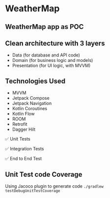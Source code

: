 # WeatherMap

## WeatherMap app as POC 


## Clean architecture with 3 layers
- Data (for database and API code)
- Domain (for business logic and models)
- Presentation (for UI logic, with MVVM)

## Technologies Used

- MVVM 
- Jetpack Compose
- Jetpack Navigation
- Kotlin Coroutines
- Kotlin Flow
- ROOM 
- Retrofit
- Dagger Hilt

✅ Unit Tests 

✅ Integration Tests

✅ End to End Test

## Unit Test code Coverage 

Using Jacoco plugin 
to generate code 
`./gradlew testDebugUnitTestCoverage`


